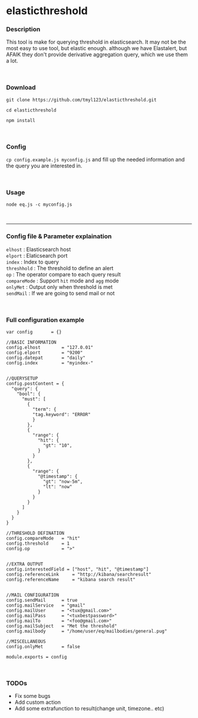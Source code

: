 # elasticthreshold

### Description
This tool is make for querying threshold in elasticsearch. It may not be the most easy to use tool, but elastic enough.
although we have Elastalert, but AFAIK they don't provide derivative aggregation query, which we use them a lot.

<br>

### Download
`git clone https://github.com/tmyl123/elasticthreshold.git`

`cd elasticthreshold`

`npm install`

<br>

### Config
`cp config.example.js myconfig.js` and fill up the needed information and the query you are interested in.

<br>

### Usage
`node eq.js -c myconfig.js`

<br>

---

### Config file & Parameter explaination

`elhost` : Elasticsearch host  
`elport` : Elaticsearch port  
`index` : Index to query  
`threshhold` : The threshold to define an alert  
`op` : The operator compare to each query result  
`compareMode` : Support `hit` mode and `agg` mode  
`onlyMet` : Output only when threshold is met  
`sendMail` : If we are going to send mail or not  

<br>

### Full configuration example

```
var config       = {}

//BASIC INFORMATION
config.elhost        = "127.0.01"
config.elport        = "9200"
config.datepat       = "daily"
config.index         = "myindex-"


//QUERYSETUP
config.postContent = {
  "query": {
    "bool": {
      "must": [
        {
          "term": {
          "tag.keyword": "ERROR"
          }
        },
        {
          "range": {
            "hit": {
              "gt": "10",
            }
          }
        },
        {
          "range": {
            "@timestamp": {
              "gt": "now-5m",
              "lt": "now"
            }
          }
        }
      ]
    }
  }
}

//THRESHOLD DEFINATION
config.compareMode   = "hit"
config.threshold     = 1
config.op            = ">"


//EXTRA OUTPUT
config.interestedField = ["host", "hit", "@timestamp"]
config.referenceLink     = "http://kibana/searchresult"
config.referenceName     = "kibana search result"


//MAIL CONFIGURATION
config.sendMail      = true
config.mailService   = "gmail"
config.mailUser      = "<tux@gmail.com>"
config.mailPass      = "<tuxbestpassword>"
config.mailTo        = "<foo@gmail.com>"
config.mailSubject   = "Met the threshold"
config.mailbody      = "/home/user/eq/mailbodies/general.pug"

//MISCELLANEOUS
config.onlyMet       = false

module.exports = config
```

<br>

### TODOs
* Fix some bugs
* Add custom action
* Add some extrafunction to result(change unit, timezone.. etc)
